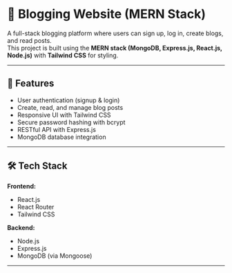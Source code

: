 # 📝 Blogging Website (MERN Stack)

A full-stack blogging platform where users can sign up, log in, create blogs, and read posts.  
This project is built using the **MERN stack (MongoDB, Express.js, React.js, Node.js)** with **Tailwind CSS** for styling.

---

## 🚀 Features
- User authentication (signup & login)
- Create, read, and manage blog posts
- Responsive UI with Tailwind CSS
- Secure password hashing with bcrypt
- RESTful API with Express.js
- MongoDB database integration

---

## 🛠️ Tech Stack
**Frontend:**
- React.js  
- React Router  
- Tailwind CSS  

**Backend:**
- Node.js  
- Express.js  
- MongoDB (via Mongoose)  

---

